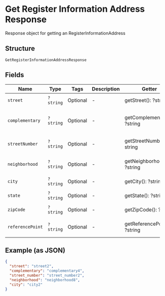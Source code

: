 
# Get Register Information Address Response

Response object for getting an RegisterInformationAddress

## Structure

`GetRegisterInformationAddressResponse`

## Fields

| Name | Type | Tags | Description | Getter | Setter |
|  --- | --- | --- | --- | --- | --- |
| `street` | `?string` | Optional | - | getStreet(): ?string | setStreet(?string street): void |
| `complementary` | `?string` | Optional | - | getComplementary(): ?string | setComplementary(?string complementary): void |
| `streetNumber` | `?string` | Optional | - | getStreetNumber(): ?string | setStreetNumber(?string streetNumber): void |
| `neighborhood` | `?string` | Optional | - | getNeighborhood(): ?string | setNeighborhood(?string neighborhood): void |
| `city` | `?string` | Optional | - | getCity(): ?string | setCity(?string city): void |
| `state` | `?string` | Optional | - | getState(): ?string | setState(?string state): void |
| `zipCode` | `?string` | Optional | - | getZipCode(): ?string | setZipCode(?string zipCode): void |
| `referencePoint` | `?string` | Optional | - | getReferencePoint(): ?string | setReferencePoint(?string referencePoint): void |

## Example (as JSON)

```json
{
  "street": "street2",
  "complementary": "complementary4",
  "street_number": "street_number2",
  "neighborhood": "neighborhood8",
  "city": "city2"
}
```


